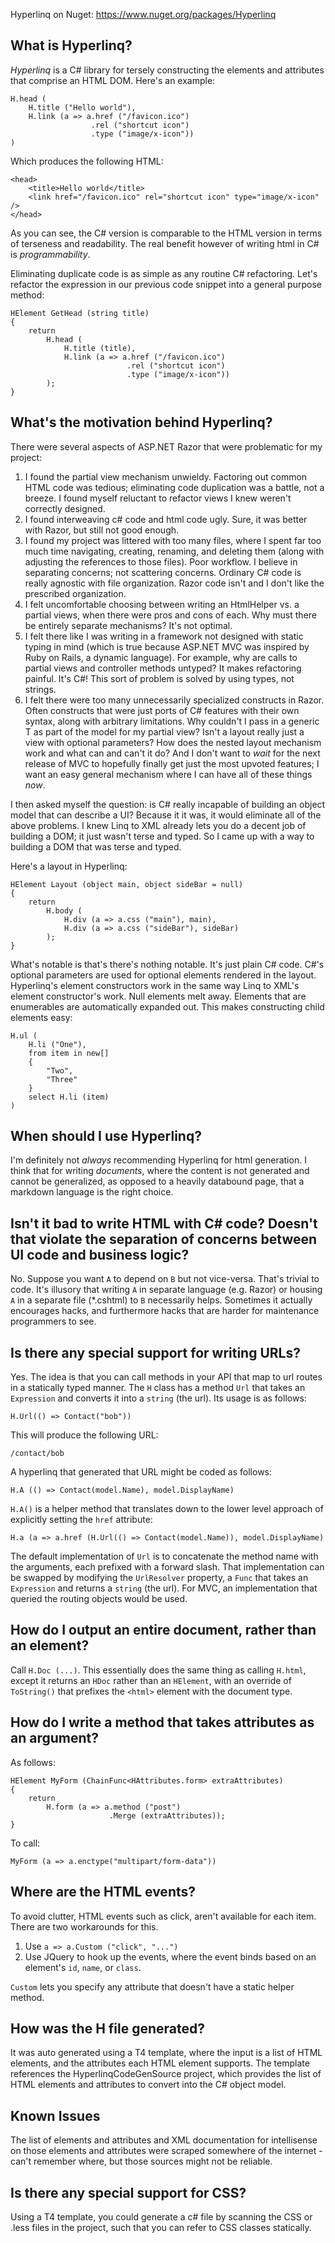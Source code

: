 Hyperlinq on Nuget:
https://www.nuget.org/packages/Hyperlinq


## What is Hyperlinq?

_Hyperlinq_ is a C# library for tersely constructing the elements and attributes that comprise an HTML DOM. Here's an example:

    H.head (  
        H.title ("Hello world"),  
        H.link (a => a.href ("/favicon.ico")  
                      .rel ("shortcut icon")  
                      .type ("image/x-icon"))  
    )  

Which produces the following HTML:

    <head>
        <title>Hello world</title>
        <link href="/favicon.ico" rel="shortcut icon" type="image/x-icon" />
    </head>

As you can see, the C# version is comparable to the HTML version in terms of terseness and readability. The real benefit however of writing html in C# is _programmability_.

Eliminating duplicate code is as simple as any routine C# refactoring. Let's refactor the expression in our previous code snippet into a general purpose method:

    HElement GetHead (string title)
    {
        return 
            H.head (
                H.title (title),
                H.link (a => a.href ("/favicon.ico")
                              .rel ("shortcut icon")
                              .type ("image/x-icon"))
            );
    }

## What's the motivation behind Hyperlinq?

There were several aspects of ASP.NET Razor that were problematic for my project:

1. I found the partial view mechanism unwieldy. Factoring out common HTML code was tedious; eliminating code duplication was a battle, not a breeze. I found myself reluctant to refactor views I knew weren't correctly designed.
2. I found interweaving c# code and html code ugly. Sure, it was better with Razor, but still not good enough.
3. I found my project was littered with too many files, where I spent far too much time navigating, creating, renaming, and deleting them (along with adjusting the references to those files). Poor workflow. I believe in separating concerns; not scattering concerns. Ordinary C# code is really agnostic with file organization. Razor code isn't and I don't like the prescribed organization.
4. I felt uncomfortable choosing between writing an HtmlHelper vs. a partial views, when there were pros and cons of each. Why must there be entirely separate mechanisms? It's not optimal.
5. I felt there like I was writing in a framework not designed with static typing in mind (which is true because ASP.NET MVC was inspired by Ruby on Rails, a dynamic language). For example, why are calls to partial views and controller methods untyped? It makes refactoring painful. It's C#! This sort of problem is solved by using types, not strings.
6. I felt there were too many unnecessarily specialized constructs in Razor. Often constructs that were just ports of C# features with their own syntax, along with arbitrary limitations. Why couldn't I pass in a generic T as part of the model for my partial view? Isn't a layout really just a view with optional parameters? How does the nested layout mechanism work and what can and can't it do? And I don't want to _wait_ for the next release of MVC to hopefully finally get just the most upvoted features; I want an easy general mechanism where I can have all of these things _now_.

I then asked myself the question: is C# really incapable of building an object model that can describe a UI? Because it it was, it would eliminate all of the above problems. I knew Linq to XML already lets you do a decent job of building a DOM; it just wasn't terse and typed. So I came up with a way to building a DOM that was terse and typed.

Here's a layout in Hyperlinq:

    HElement Layout (object main, object sideBar = null)
    {
        return
            H.body (
                H.div (a => a.css ("main"), main),
                H.div (a => a.css ("sideBar"), sideBar)
            );
    }

What's notable is that's there's nothing notable. It's just plain C# code. C#'s optional parameters are used for optional elements rendered in the layout. Hyperlinq's element constructors work in the same way Linq to XML's element constructor's work. Null elements melt away. Elements that are enumerables are automatically expanded out. This makes constructing child elements easy:

    H.ul (
        H.li ("One"),
        from item in new[]
        {
            "Two",
            "Three"
        }
        select H.li (item)
    )

## When should I use Hyperlinq?

I'm definitely not _always_ recommending Hyperlinq for html generation. I think that for writing _documents_, where the content is not generated and cannot be generalized, as opposed to a heavily databound page, that a markdown language is the right choice.

## Isn't it bad to write HTML with C# code? Doesn't that violate the separation of concerns between UI code and business logic?

No. Suppose you want `A` to depend on `B` but not vice-versa. That's trivial to code. It's illusory that writing `A` in separate language (e.g. Razor) or housing `A` in a separate file (*.cshtml) to `B` necessarily helps. Sometimes it actually encourages hacks, and furthermore hacks that are harder for maintenance programmers to see.

## Is there any special support for writing URLs?

Yes.  The idea is that you can call methods in your API that map to url routes in a statically typed manner. The `H` class has a method `Url` that takes an `Expression` and converts it into a `string` (the url). Its usage is as follows:

    H.Url(() => Contact("bob"))

This will produce the following URL:

    /contact/bob

A hyperlinq that generated that URL might be coded as follows:

    H.A (() => Contact(model.Name), model.DisplayName)

`H.A()` is a helper method that translates down to the lower level approach of explicitly setting the `href` attribute:

    H.a (a => a.href (H.Url(() => Contact(model.Name)), model.DisplayName)
  
The default implementation of `Url` is to concatenate the method name with the arguments, each prefixed with a forward slash. That implementation can be swapped by modifying the `UrlResolver` property, a `Func` that takes an `Expression` and returns a `string` (the url). For MVC, an implementation that queried the routing objects would be used.

## How do I output an entire document, rather than an element?

Call `H.Doc (...)`. This essentially does the same thing as calling `H.html`, except it returns an `HDoc` rather than an `HElement`, with an override of `ToString()` that prefixes the `<html>` element with the document type.

## How do I write a method that takes attributes as an argument?

As follows:

    HElement MyForm (ChainFunc<HAttributes.form> extraAttributes)
    {       
        return             
            H.form (a => a.method ("post")
                          .Merge (extraAttributes));
    }

To call:

    MyForm (a => a.enctype("multipart/form-data"))

## Where are the HTML events?

To avoid clutter, HTML events such as click, aren't available for each item. There are two workarounds for this.

1. Use `a => a.Custom ("click", "...")`
2. Use JQuery to hook up the events, where the event binds based on an element's `id`, `name`, or `class`.

`Custom` lets you specify any attribute that doesn't have a static helper method.

## How was the H file generated?

It was auto generated using a T4 template, where the input is a list of HTML elements, and the attributes each HTML element supports. The template references the HyperlinqCodeGenSource project, which provides the list of HTML elements and attributes to convert into the C# object model.

## Known Issues

The list of elements and attributes and XML documentation for intellisense on those elements and attributes were scraped somewhere of the internet - can't remember where, but those sources might not be reliable.

## Is there any special support for CSS?

Using a T4 template, you could generate a c# file by scanning the CSS or .less files in the project, such that you can refer to CSS classes statically.
